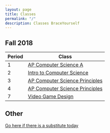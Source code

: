 ```yaml
---
layout: page
title: Classes
permalink: "/"
description: Classes BraceYourself
---
```


## Fall 2018

<div class="section" markdown="1">

<div class="class-table" markdown="1">

| Period | Class                                    |
|--------|------------------------------------------|
| 1      | [AP Computer Science A](/apcs)           |
| 2      | [Intro to Computer Science](/intro_cs)   |
| 3      | [AP Computer Science Principles](/apcsp) |
| 4      | [AP Computer Science Principles](/apcsp) |
| 7      | [Video Game Design](/game_design)        |


</div>
</div>

## Other

<div class="section" markdown="1">

<!-- [AP Computer Science Principles](/apcsp) -->


[Go here if there is a substitute today](today)
</div>

